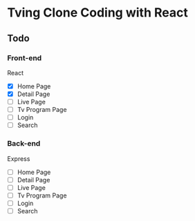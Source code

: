 # Tving Clone Coding with React

## Todo

### Front-end

React

- [x] Home Page
- [x] Detail Page
- [ ] Live Page
- [ ] Tv Program Page
- [ ] Login
- [ ] Search

### Back-end

Express

- [ ] Home Page
- [ ] Detail Page
- [ ] Live Page
- [ ] Tv Program Page
- [ ] Login
- [ ] Search
